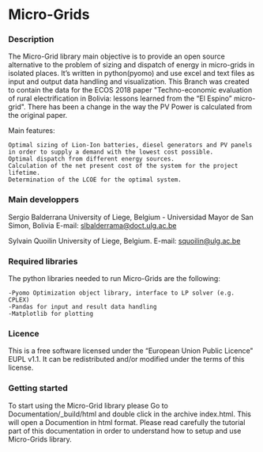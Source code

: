 Micro-Grids
========================

### Description

The Micro-Grid library main objective is to provide an open source alternative to the problem of sizing and dispatch of energy in micro-grids in isolated places. It’s written in python(pyomo) and use excel and text files as input and output data handling and visualization. This Branch was created to contain the data for the ECOS 2018 paper "Techno-economic evaluation of rural electrification in Bolivia: lessons learned from
the “El Espino” micro-grid". There has been a change in the way the PV Power is calculated from the original paper.

Main features:

    Optimal sizing of Lion-Ion batteries, diesel generators and PV panels in order to supply a demand with the lowest cost possible.
    Optimal dispatch from different energy sources.
    Calculation of the net present cost of the system for the project lifetime.
    Determination of the LCOE for the optimal system.


### Main developpers

Sergio Balderrana
University of Liege, Belgium - Universidad Mayor de San Simon, Bolivia
E-mail: slbalderrama@doct.ulg.ac.be

Sylvain Quoilin
University of Liege, Belgium.
E-mail: squoilin@ulg.ac.be 
 
### Required libraries

The python libraries needed to run Micro-Grids are the following:

    -Pyomo Optimization object library, interface to LP solver (e.g. CPLEX)
    -Pandas for input and result data handling
    -Matplotlib for plotting


### Licence
This is a free software licensed under the “European Union Public Licence" EUPL v1.1. It 
can be redistributed and/or modified under the terms of this license.

### Getting started

To start using the Micro-Grid library please Go to Documentation/_build/html and double click in the archive index.html. This will open a Documention in html format. Please read carefully the tutorial part of this documentation in order to understand how to setup and use Micro-Grids library.

